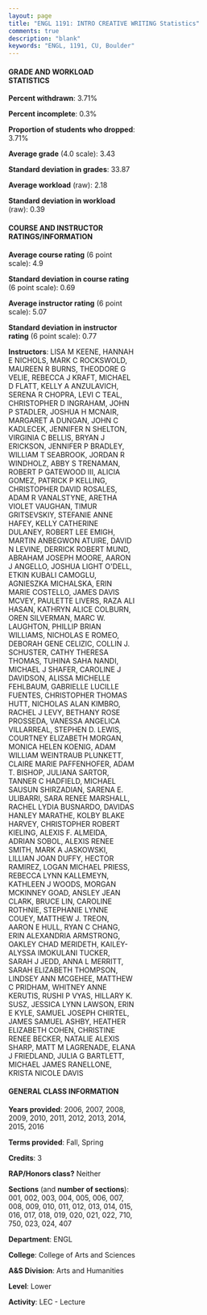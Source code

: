 ```yaml
---
layout: page
title: "ENGL 1191: INTRO CREATIVE WRITING Statistics"
comments: true
description: "blank"
keywords: "ENGL, 1191, CU, Boulder"
--- 
```

<head>
<script src="https://ajax.googleapis.com/ajax/libs/jquery/2.1.3/jquery.min.js"></script>
<script src="https://dl.dropboxusercontent.com/s/pc42nxpaw1ea4o9/highcharts.js?dl=0"></script>
<!-- <script src="../assets/js/highcharts.js"></script> -->
<style type="text/css">@font-face {
	font-family: "Bebas Neue";
	src: url(https://www.filehosting.org/file/details/544349/BebasNeue%20Regular.otf) format("opentype");
	}
	h1.Bebas { 
		font-family: "Bebas Neue", Verdana, Tahoma;
	}
</style>
</head>
<body>
	<div id="container" style="float: right; width: 45%; height: 88%; margin-left: 2.5%; margin-right: 2.5%;"></div>
	<script language="JavaScript">
		$(document).ready(function() {
		var chart = {type: 'column'};
		var title = {text: 'Grade Distribution'};
		var xAxis = {categories: ['A','B','C','D','F'],crosshair: true};
		var yAxis = {min: 0,title: {text: 'Percentage'}};
		var tooltip = {headerFormat: '<center><b><span style="font-size:20px">{point.key}</span></b></center>',
		               pointFormat: '<td style="padding:0"><b>{point.y:.1f}%</b></td>',
		               footerFormat: '</table>',shared: true,useHTML: true};
		var plotOptions = {column: {pointPadding: 0.0,borderWidth: 0}};  
		var credits = {enabled: false};var series= [{name: 'Percent',data: [65.34,24.35,5.7,1.59,3.01,]}];
		var json = {};
		json.chart = chart;
		json.title = title;
		json.tooltip = tooltip;
		json.xAxis = xAxis;
		json.yAxis = yAxis;  
		json.series = series;
		json.plotOptions = plotOptions;  
		json.credits = credits;
		$('#container').highcharts(json);
	});
	</script>
</body>
			   
#### GRADE AND WORKLOAD STATISTICS

**Percent withdrawn**: 3.71%

**Percent incomplete**: 0.3%

**Proportion of students who dropped**: 3.71%

**Average grade** (4.0 scale): 3.43

**Standard deviation in grades**: 33.87

**Average workload** (raw): 2.18

**Standard deviation in workload** (raw): 0.39

#### COURSE AND INSTRUCTOR RATINGS/INFORMATION

**Average course rating** (6 point scale): 4.9

**Standard deviation in course rating** (6 point scale): 0.69

**Average instructor rating** (6 point scale): 5.07

**Standard deviation in instructor rating** (6 point scale): 0.77

**Instructors**: LISA M KEENE, HANNAH E NICHOLS, MARK C ROCKSWOLD, MAUREEN R BURNS, THEODORE G VELIE, REBECCA J KRAFT, MICHAEL D FLATT, KELLY A ANZULAVICH, SERENA R CHOPRA, LEVI C TEAL, CHRISTOPHER D INGRAHAM, JOHN P STADLER, JOSHUA H MCNAIR, MARGARET A DUNGAN, JOHN C KADLECEK, JENNIFER N SHELTON, VIRGINIA C BELLIS, BRYAN J ERICKSON, JENNIFER P BRADLEY, WILLIAM T SEABROOK, JORDAN R WINDHOLZ, ABBY S TRENAMAN, ROBERT P GATEWOOD III, ALICIA GOMEZ, PATRICK P KELLING, CHRISTOPHER DAVID ROSALES, ADAM R VANALSTYNE, ARETHA VIOLET VAUGHAN, TIMUR GRITSEVSKIY, STEFANIE ANNE HAFEY, KELLY CATHERINE DULANEY, ROBERT LEE EMIGH, MARTIN ANBEGWON ATUIRE, DAVID N LEVINE, DERRICK ROBERT MUND, ABRAHAM JOSEPH MOORE, AARON J ANGELLO, JOSHUA LIGHT O'DELL, ETKIN KUBALI CAMOGLU, AGNIESZKA MICHALSKA, ERIN MARIE COSTELLO, JAMES DAVIS MCVEY, PAULETTE LIVERS, RAZA ALI HASAN, KATHRYN ALICE COLBURN, OREN SILVERMAN, MARC W. LAUGHTON, PHILLIP BRIAN WILLIAMS, NICHOLAS E ROMEO, DEBORAH GENE CELIZIC, COLLIN J. SCHUSTER, CATHY THERESA THOMAS, TUHINA SAHA NANDI, MICHAEL J SHAFER, CAROLINE J DAVIDSON, ALISSA MICHELLE FEHLBAUM, GABRIELLE LUCILLE FUENTES, CHRISTOPHER THOMAS HUTT, NICHOLAS ALAN KIMBRO, RACHEL J LEVY, BETHANY ROSE PROSSEDA, VANESSA ANGELICA VILLARREAL, STEPHEN D. LEWIS, COURTNEY ELIZABETH MORGAN, MONICA HELEN KOENIG, ADAM WILLIAM WEINTRAUB PLUNKETT, CLAIRE MARIE PAFFENHOFER, ADAM T. BISHOP, JULIANA SARTOR, TANNER C HADFIELD, MICHAEL SAUSUN SHIRZADIAN, SARENA E. ULIBARRI, SARA RENEE MARSHALL, RACHEL LYDIA BUSNARDO, DAVIDAS HANLEY MARATHE, KOLBY BLAKE HARVEY, CHRISTOPHER ROBERT KIELING, ALEXIS F. ALMEIDA, ADRIAN SOBOL, ALEXIS RENEE SMITH, MARK A JASKOWSKI, LILLIAN JOAN DUFFY, HECTOR RAMIREZ, LOGAN MICHAEL PRIESS, REBECCA LYNN KALLEMEYN, KATHLEEN J WOODS, MORGAN MCKINNEY GOAD, ANSLEY JEAN CLARK, BRUCE LIN, CAROLINE ROTHNIE, STEPHANIE LYNNE COUEY, MATTHEW J. TREON, AARON E HULL, RYAN C CHANG, ERIN ALEXANDRIA ARMSTRONG, OAKLEY CHAD MERIDETH, KAILEY-ALYSSA IMOKULANI TUCKER, SARAH J JEDD, ANNA L MERRITT, SARAH ELIZABETH THOMPSON, LINDSEY ANN MCGEHEE, MATTHEW C PRIDHAM, WHITNEY ANNE KERUTIS, RUSHI P VYAS, HILLARY K. SUSZ, JESSICA LYNN LAWSON, ERIN E KYLE, SAMUEL JOSEPH CHIRTEL, JAMES SAMUEL ASHBY, HEATHER ELIZABETH COHEN, CHRISTINE RENEE BECKER, NATALIE ALEXIS SHARP, MATT M LAGRENADE, ELANA J FRIEDLAND, JULIA G BARTLETT, MICHAEL JAMES RANELLONE, KRISTA NICOLE DAVIS

#### GENERAL CLASS INFORMATION

**Years provided**: 2006, 2007, 2008, 2009, 2010, 2011, 2012, 2013, 2014, 2015, 2016

**Terms provided**: Fall, Spring

**Credits**: 3

**RAP/Honors class?** Neither

**Sections** (and **number of sections**): 001, 002, 003, 004, 005, 006, 007, 008, 009, 010, 011, 012, 013, 014, 015, 016, 017, 018, 019, 020, 021, 022, 710, 750, 023, 024, 407

**Department**: ENGL

**College**: College of Arts and Sciences

**A&S Division**: Arts and Humanities

**Level**: Lower

**Activity**: LEC - Lecture